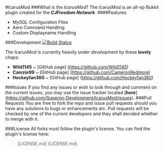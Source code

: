 #IcarusMod
###What is the _IcarusMod_?
The IcarusMod is an all-op Bukkit plugin created for the _**CJFreedom Network**_.
####Features
 - MySQL Configuration Files
 - Aero Command Handling
 - Custom Displayname Handling

###Development
[![Build Status](https://travis-ci.org/CJFreedom-Network/IcarusMod.svg?branch=master)](https://travis-ci.org/CJFreedom-Network/IcarusMod)

The IcarusMod is currently heavily under development by these **lovely** chaps:
 - **Wild1145**  ~ [GitHub page] (https://github.com/Wild1145)
 - **Camzie99** ~ [GitHub page] (https://github.com/CameronRedmore)
 - **Hockeyfan360** ~ [GitHub page] (https://github.com/Hockeyfan360)

###Issues
If you find any issues or wish to look through and comment on the current issues, you may use the issue tracker located [**here**] (https://github.com/Superior-Development/IcarusMod/issues).
###Pull Requests
You are free to fork the repo and issue pull requests should you have any solutions to bugs or enhancements etc.
Pull requests will be checked by one of the current developers and they shall decided whether to merge with it.

###License
All forks must follow the plugin's license.
You can find the plugin's license here:
> [LICENSE.md] (LICENSE.md)
